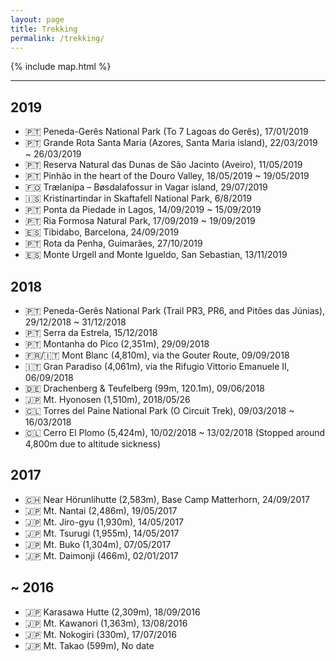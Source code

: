 ```yaml
---
layout: page
title: Trekking
permalink: /trekking/
---
```


{% include map.html %}

---

## 2019

- 🇵🇹 Peneda-Gerês National Park (To 7 Lagoas do Gerês), 17/01/2019
- 🇵🇹 Grande Rota Santa Maria (Azores, Santa Maria island), 22/03/2019 ~ 26/03/2019
- 🇵🇹 Reserva Natural das Dunas de São Jacinto (Aveiro), 11/05/2019
- 🇵🇹 Pinhão in the heart of the Douro Valley, 18/05/2019 ~ 19/05/2019
- 🇫🇴 Trælanípa – Bøsdalafossur in Vagar island, 29/07/2019
- 🇮🇸 Kristínartindar in Skaftafell National Park, 6/8/2019
- 🇵🇹 Ponta da Piedade in Lagos, 14/09/2019 ~ 15/09/2019
- 🇵🇹 Ria Formosa Natural Park, 17/09/2019 ~ 19/09/2019
- 🇪🇸 Tibidabo, Barcelona, 24/09/2019
- 🇵🇹 Rota da Penha, Guimarães, 27/10/2019
- 🇪🇸 Monte Urgell and Monte Igueldo, San Sebastian, 13/11/2019

## 2018

- 🇵🇹 Peneda-Gerês National Park (Trail PR3, PR6, and Pitões das Júnias), 29/12/2018 ~ 31/12/2018
- 🇵🇹 Serra da Estrela, 15/12/2018
- 🇵🇹 Montanha do Pico (2,351m), 29/09/2018
- 🇫🇷/🇮🇹 Mont Blanc (4,810m), via the Gouter Route, 09/09/2018
- 🇮🇹 Gran Paradiso (4,061m), via the Rifugio Vittorio Emanuele II, 06/09/2018
- 🇩🇪 Drachenberg & Teufelberg (99m, 120.1m), 09/06/2018
- 🇯🇵 Mt. Hyonosen (1,510m), 2018/05/26
- 🇨🇱 Torres del Paine National Park (O Circuit Trek), 09/03/2018 ~ 16/03/2018
- 🇨🇱 Cerro El Plomo (5,424m), 10/02/2018 ~ 13/02/2018 (Stopped around 4,800m due to altitude sickness)

## 2017

- 🇨🇭 Near Hörunlihutte (2,583m), Base Camp Matterhorn, 24/09/2017
- 🇯🇵 Mt. Nantai (2,486m), 19/05/2017
- 🇯🇵 Mt. Jiro-gyu (1,930m), 14/05/2017
- 🇯🇵 Mt. Tsurugi (1,955m), 14/05/2017
- 🇯🇵 Mt. Buko (1,304m), 07/05/2017
- 🇯🇵 Mt. Daimonji (466m), 02/01/2017

## ~ 2016

- 🇯🇵 Karasawa Hutte (2,309m), 18/09/2016
- 🇯🇵 Mt. Kawanori (1,363m), 13/08/2016
- 🇯🇵 Mt. Nokogiri (330m), 17/07/2016
- 🇯🇵 Mt. Takao (599m), No date
